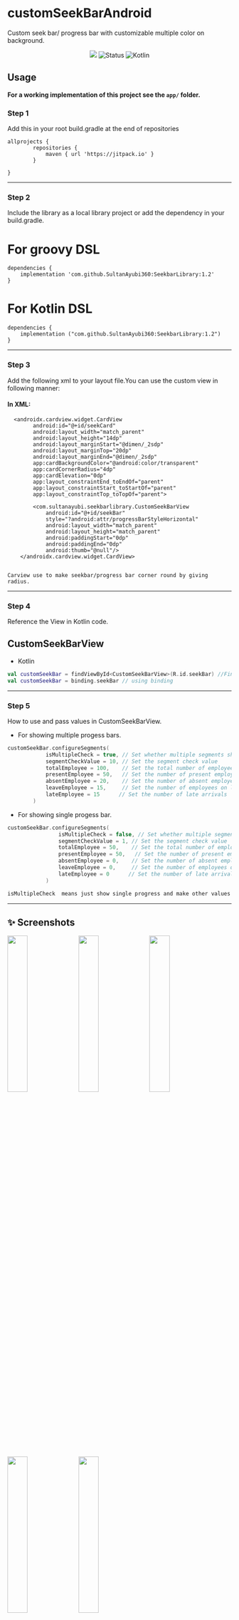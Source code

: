 # customSeekBarAndroid
Custom seek bar/ progress bar with customizable multiple color on background.

<div align="center">
	
[![](https://jitpack.io/v/SultanAyubi360/SeekbarLibrary.svg)](https://jitpack.io/#SultanAyubi360/SeekbarLibrary)
![Status](https://img.shields.io/badge/Status-Active-brightgreen)  ![Kotlin](https://img.shields.io/badge/Kotlin-100%25-brightgreen)

</div>

## Usage

**For a working implementation of this project see the `app/` folder.**

### Step 1

Add this in your root build.gradle at the end of repositories
```
allprojects {
		repositories {
			maven { url 'https://jitpack.io' }
		}
     
}
```
---
### Step 2

Include the library as a local library project or add the dependency in your build.gradle.

# For groovy DSL

```
dependencies {
    implementation 'com.github.SultanAyubi360:SeekbarLibrary:1.2'
}
```

# For Kotlin DSL


```
dependencies {
    implementation ("com.github.SultanAyubi360:SeekbarLibrary:1.2")
}
```

---
### Step 3

Add the following xml to your layout file.You can use the custom view in following manner:

#### In XML:

```
  <androidx.cardview.widget.CardView
        android:id="@+id/seekCard"
        android:layout_width="match_parent"
        android:layout_height="14dp"
        android:layout_marginStart="@dimen/_2sdp"
        android:layout_marginTop="20dp"
        android:layout_marginEnd="@dimen/_2sdp"
        app:cardBackgroundColor="@android:color/transparent"
        app:cardCornerRadius="4dp"
        app:cardElevation="0dp"
        app:layout_constraintEnd_toEndOf="parent"
        app:layout_constraintStart_toStartOf="parent"
        app:layout_constraintTop_toTopOf="parent">

        <com.sultanayubi.seekbarlibrary.CustomSeekBarView
            android:id="@+id/seekBar"
            style="?android:attr/progressBarStyleHorizontal"
            android:layout_width="match_parent"
            android:layout_height="match_parent"
            android:paddingStart="0dp"
            android:paddingEnd="0dp"
            android:thumb="@null"/>
    </androidx.cardview.widget.CardView>


Carview use to make seekbar/progress bar corner round by giving radius. 
```
---
### Step 4

Reference the View in Kotlin code.

  ## CustomSeekBarView
* Kotlin
```kotlin
val customSeekBar = findViewById<CustomSeekBarView>(R.id.seekBar) //Find View By Id
val customSeekBar = binding.seekBar // using binding

```
---

### Step 5
How to use and pass values in CustomSeekBarView.
  
* For showing multiple progess bars.
```kotlin
customSeekBar.configureSegments(
            isMultipleCheck = true, // Set whether multiple segments should be checked
            segmentCheckValue = 10, // Set the segment check value
            totalEmployee = 100,    // Set the total number of employees
            presentEmployee = 50,   // Set the number of present employees
            absentEmployee = 20,    // Set the number of absent employees
            leaveEmployee = 15,     // Set the number of employees on leave
            lateEmployee = 15      // Set the number of late arrivals
        )

```

* For showing single progess bar.
```kotlin
customSeekBar.configureSegments(
                isMultipleCheck = false, // Set whether multiple segments should be checked
                segmentCheckValue = 1, // Set the segment check value
                totalEmployee = 50,    // Set the total number of employees
                presentEmployee = 50,   // Set the number of present employees
                absentEmployee = 0,    // Set the number of absent employees
                leaveEmployee = 0,     // Set the number of employees on leave
                lateEmployee = 0      // Set the number of late arrivals
            )

isMultipleCheck  means just show single progress and make other values 0 to not show.If any progress have zero value it will not show progress bar.
```
---

## ✨ Screenshots

<kbd>
  <img src="https://i.ibb.co/s51m1nV/screenshot1.png" width=30% height=30%/>
  <img src="https://i.ibb.co/mFvQv4T/screenshot3.png" width=30% height=30%/>
  <img src="https://i.ibb.co/gT8BVyq/screenshot4.png" width=30% height=30%/>

  <img src="https://i.ibb.co/Y7XvTWQ/screenshot5.png" width=30% height=30%/>
  <img src="https://i.ibb.co/ZfspXPh/screenshot2.png" width=30% height=30%/>
  
</kbd>


## OverView:
* **isMultipleCheck**: This is use for whether to show multiple progress bar just do true otherwise for single false.
* **segmentCheckValue**: If progress has value less then given segment it not show the value on progress so it not cut off.
* **presentEmployee**: show present employees using green color.
* **absentEmployee**: show absent employees using red color.
* **leaveEmployee**: show leave employees using sky bue color.
* **lateEmployee**: show late employees using yellow color.
  

## Find this library useful? :heart:

However, if you get some profit from this or just want to encourage me to continue creating stuff, there are few ways you can do it. :coffee: :hamburger: :fries: :apple:

Support it by joining stargazers to this. ⭐

Also, [follow me on GitHub](https://github.com/SultanAyubi360) for my next creations! 🤩
